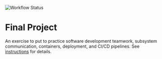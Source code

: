 ![Workflow Status](https://github.com/software-students-fall2023/5-final-project-lastteam/actions/workflows/lint.yml/badge.svg?branch=main&kill_cache=1)

# Final Project

An exercise to put to practice software development teamwork, subsystem communication, containers, deployment, and CI/CD pipelines. See [instructions](./instructions.md) for details.
